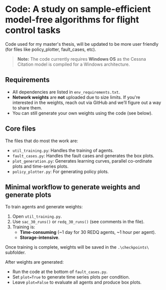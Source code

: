 # Code: A study on sample-efficient model-free algorithms for flight control tasks

Code used for my master's thesis, will be updated to be more user friendly (for files like policy_plotter, fault_cases, etc).

> **Note:** The code currently requires **Windows OS** as the Cessna Citation model is compiled for a Windows architecture.


## Requirements

- All dependencies are listed in `env_requirements.txt`.
- **Network weights** are **not** uploaded due to size limits. If you're interested in the weights, reach out via GitHub and we’ll figure out a way to share them.
- You can still generate your own weights using the code (see below).

## Core files
The files that do most the work are:

- `util_training.py`: Handles the training of agents.
- `fault_cases.py`: Handles the fault cases and generates the box plots.
- `plot_generation.py`: Generates learning curves, parallel co-ordinate plots and time-series plots.
- `policy_plotter.py`: For generating policy plots.

## Minimal workflow to generate weights and generate plots

To train agents and generate weights:

1. Open `util_training.py`.
2. Use `sac_30_runs()` or `redq_30_runs()` (see comments in the file).
3. Training is:
   - **Time-consuming** (~1 day for 30 REDQ agents, ~1 hour per agent).
   - **Storage-intensive**.

Once training is complete, weights will be saved in the `.\checkpoints\` subfolder.

After weights are generated:

- Run the code at the bottom of `fault_cases.py`.
- Set `plot=True` to generate time series plots per condition.
- Leave `plot=False` to evaluate all agents and produce box plots.
